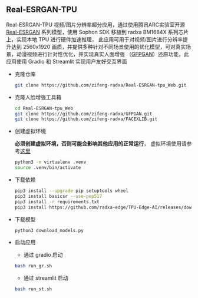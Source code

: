 ## Real-ESRGAN-TPU

Real-ESRGAN-TPU 视频/图片分辨率超分应用，通过使用腾讯ARC实验室开源 [Real-ESRGAN](https://github.com/xinntao/Real-ESRGAN) 系列模型，使用 Sophon SDK 移植到 radxa BM1684X 系列芯片上，实现本地 TPU 进行硬件加速推理，
此应用可用于对视频/图片进行分辨率提升达到 2560x1920 画质，并提供多种针对不同场景使用的优化模型，可对真实场景，动漫视频进行针对性优化，并实现真实人面增强 （[GFPGAN](https://github.com/TencentARC/GFPGAN)）还原功能，此应用使用 Gradio 和 Streamlit 实现用户友好交互界面


- 克隆仓库
  ```bash
  git clone https://github.com/zifeng-radxa/Real-ESRGAN-tpu_Web.git
  ```

- 克隆人脸增强工具箱
  ```bash
  cd Real-ESRGAN-tpu_Web
  git clone https://github.com/zifeng-radxa/GFPGAN.git
  git clone https://github.com/zifeng-radxa/FACEXLIB.git
  ```

- 创建虚拟环境

  **必须创建虚拟环境，否则可能会影响其他应用的正常运行**， 虚拟环境使用请参考[这里](虚拟环境使用.md)
  ```bash
  python3 -m virtualenv .venv
  source .venv/bin/activate
  ```
- 下载依赖
  ```bash
  pip3 install --upgrade pip setuptools wheel
  pip3 install basicsr --use-pep517
  pip3 install -r requirements.txt
  pip3 install https://github.com/radxa-edge/TPU-Edge-AI/releases/download/v0.1.0/tpu_perf-1.2.31-py3-none-manylinux2014_aarch64.whl
  ```
  
- 下载模型

  ```bash
  python3 download_models.py
  ```

- 启动应用

  - 通过 gradio 启动

  ```bash
  bash run_gr.sh
  ```

  - 通过 streamlit 启动
  ```bash
  bash run_st.sh
  ```
